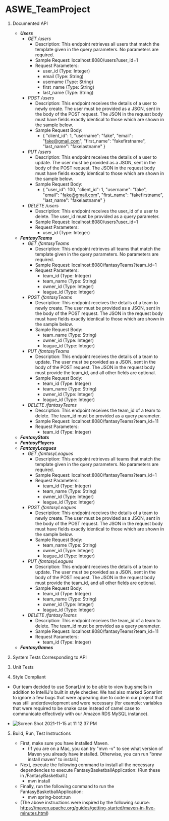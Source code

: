 # ASWE_TeamProject

1. Documented API
   * ___Users___
      * _GET /users_
         * Description: This endpoint retrieves all users that match the template given in the query parameters. No parameters are required.
         * Sample Request: localhost:8080/users?user_id=1
         * Request Parameters:
            * user_id (Type: Integer)
            * email (Type: String)
            * username (Type: String)
            * first_name (Type: String)
            * last_name (Type: String)
      * _POST /users_
         * Description: This endpoint receives the details of a user to newly create. The user must be provided as a JSON, sent in the body of the POST request. The JSON in the request body must have fields exactly identical to those which are shown in the sample below.
         * Sample Request Body:
            * { "client_id": 1, "username": "fake", "email": "fake@gmail.com", "first_name": "fakefirstname", "last_name": "fakelastname" }
      * _PUT /users_
         * Description: This endpoint receives the details of a user to update. The user must be provided as a JSON, sent in the body of the POST request. The JSON in the request body must have fields exactly identical to those which are shown in the sample below.
         * Sample Request Body:
            * { "user_id": 100, "client_id": 1, "username": "fake", "email": "fake@gmail.com", "first_name": "fakefirstname", "last_name": "fakelastname" }
      * _DELETE /users_
         * Description: This endpoint receives the user_id of a user to delete. The user_id must be provided as a query parameter.
         * Sample Request: localhost:8080/users?user_id=1
         * Request Parameters:
            * user_id (Type: Integer)
   * ___FantasyTeams___
      * _GET /fantasyTeams_
         * Description: This endpoint retrieves all teams that match the template given in the query parameters. No parameters are required.
         * Sample Request: localhost:8080/fantasyTeams?team_id=1
         * Request Parameters:
            * team_id (Type: Integer)
            * team_name (Type: String)
            * owner_id (Type: Integer)
            * league_id (Type: Integer)
      * _POST /fantasyTeams_
         * Description: This endpoint receives the details of a team to newly create. The user must be provided as a JSON, sent in the body of the POST request. The JSON in the request body must have fields exactly identical to those which are shown in the sample below.
         * Sample Request Body:
            * team_name (Type: String)
            * owner_id (Type: Integer)
            * league_id (Type: Integer)
      * _PUT /fantasyTeams_
         * Description: This endpoint receives the details of a team to update. The user must be provided as a JSON, sent in the body of the POST request. The JSON in the request body must provide the team_id, and all other fields are optional.
         * Sample Request Body:
            * team_id (Type: Integer)
            * team_name (Type: String)
            * owner_id (Type: Integer)
            * league_id (Type: Integer)
      * _DELETE /fantasyTeams_
         * Description: This endpoint receives the team_id of a team to delete. The team_id must be provided as a query parameter.
         * Sample Request: localhost:8080/fantasyTeams?team_id=11
         * Request Parameters:
            * team_id (Type: Integer)
   * ___FantasyStats___
   * ___FantasyPlayers___
   * ___FantasyLeagues___
      * _GET /fantasyLeagues_
         * Description: This endpoint retrieves all teams that match the template given in the query parameters. No parameters are required.
         * Sample Request: localhost:8080/fantasyTeams?team_id=1
         * Request Parameters:
            * team_id (Type: Integer)
            * team_name (Type: String)
            * owner_id (Type: Integer)
            * league_id (Type: Integer)
      * _POST /fantasyLeagues_
         * Description: This endpoint receives the details of a team to newly create. The user must be provided as a JSON, sent in the body of the POST request. The JSON in the request body must have fields exactly identical to those which are shown in the sample below.
         * Sample Request Body:
            * team_name (Type: String)
            * owner_id (Type: Integer)
            * league_id (Type: Integer)
      * _PUT /fantasyLeagues_
         * Description: This endpoint receives the details of a team to update. The user must be provided as a JSON, sent in the body of the POST request. The JSON in the request body must provide the team_id, and all other fields are optional.
         * Sample Request Body:
            * team_id (Type: Integer)
            * team_name (Type: String)
            * owner_id (Type: Integer)
            * league_id (Type: Integer)
      * _DELETE /fantasyTeams_
         * Description: This endpoint receives the team_id of a team to delete. The team_id must be provided as a query parameter.
         * Sample Request: localhost:8080/fantasyTeams?team_id=11
         * Request Parameters:
            * team_id (Type: Integer)
   * ___FantasyGames___

2. System Tests Corresponding to API

3. Unit Tests

4. Style Compliant

* Our team decided to use SonarLint to be able to view bug smells in addition to IntelliJ's built in style checker. We had also marked Sonarlint to ignore a few bugs that were appearing due to code in our project that was still underdevelopment and were necessary (for example: variables that were required to be snake case instead of camel case to communicate effectively with our Amazon RDS MySQL instance).

* ![Screen Shot 2021-11-15 at 11 12 37 PM](https://user-images.githubusercontent.com/76623695/141914002-162d9f16-5a04-4bc0-9e6e-889a5acfbf3e.png)

5. Build, Run, Test Instructions

    * First, make sure you have installed Maven.
        * (If you are on a Mac, you can try "mvn -v" to see what version of Maven you already have installed. Otherwise, you can run "brew install maven" to install.)
    * Next, execute the following command to install all the necessary dependencies to execute FantasyBasketballApplication: (Run these in /FantasyBasketball.)
        * mvn install
    * Finally, run the following command to run the FantasyBasketballApplication:
        * mvn spring-boot:run
    * (The above instructions were inspired by the following source: https://maven.apache.org/guides/getting-started/maven-in-five-minutes.html)
